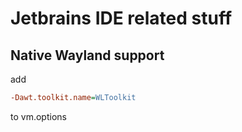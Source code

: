 # Jetbrains IDE related stuff

## Native Wayland support

add

```ini
-Dawt.toolkit.name=WLToolkit
```

to vm.options
